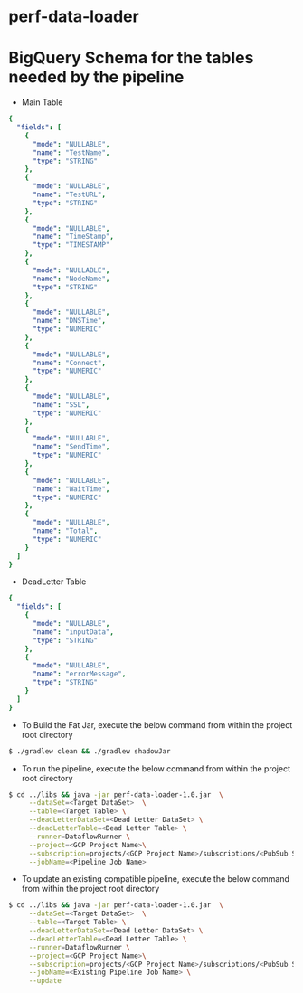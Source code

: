 # perf-data-loader

# BigQuery Schema for the tables needed by the pipeline
- Main Table 
```yaml
{
  "fields": [
    {
      "mode": "NULLABLE",
      "name": "TestName",
      "type": "STRING"
    },
    {
      "mode": "NULLABLE",
      "name": "TestURL",
      "type": "STRING"
    },
    {
      "mode": "NULLABLE",
      "name": "TimeStamp",
      "type": "TIMESTAMP"
    },
    {
      "mode": "NULLABLE",
      "name": "NodeName",
      "type": "STRING"
    },
    {
      "mode": "NULLABLE",
      "name": "DNSTime",
      "type": "NUMERIC"
    },
    {
      "mode": "NULLABLE",
      "name": "Connect",
      "type": "NUMERIC"
    },
    {
      "mode": "NULLABLE",
      "name": "SSL",
      "type": "NUMERIC"
    },
    {
      "mode": "NULLABLE",
      "name": "SendTime",
      "type": "NUMERIC"
    },
    {
      "mode": "NULLABLE",
      "name": "WaitTime",
      "type": "NUMERIC"
    },
    {
      "mode": "NULLABLE",
      "name": "Total",
      "type": "NUMERIC"
    }
  ]
}
```

- DeadLetter Table
```yaml
{
  "fields": [
    {
      "mode": "NULLABLE",
      "name": "inputData",
      "type": "STRING"
    },
    {
      "mode": "NULLABLE",
      "name": "errorMessage",
      "type": "STRING"
    }
  ]
}
```

-  To Build the Fat Jar, execute the below command from within the project root directory
```bash
$ ./gradlew clean && ./gradlew shadowJar
```

- To run the pipeline, execute the below command from within the project root directory

```bash
$ cd ../libs && java -jar perf-data-loader-1.0.jar  \
     --dataSet=<Target DataSet>  \
     --table=<Target Table> \
     --deadLetterDataSet=<Dead Letter DataSet> \
     --deadLetterTable=<Dead Letter Table> \
     --runner=DataflowRunner \
     --project=<GCP Project Name>\
     --subscription=projects/<GCP Project Name>/subscriptions/<PubSub Subscription> \
     --jobName=<Pipeline Job Name>
```

- To update an existing compatible pipeline, execute the below command from within the project root directory

```bash
$ cd ../libs && java -jar perf-data-loader-1.0.jar  \
     --dataSet=<Target DataSet>  \
     --table=<Target Table> \
     --deadLetterDataSet=<Dead Letter DataSet> \
     --deadLetterTable=<Dead Letter Table> \
     --runner=DataflowRunner \
     --project=<GCP Project Name>\
     --subscription=projects/<GCP Project Name>/subscriptions/<PubSub Subscription> \
     --jobName=<Existing Pipeline Job Name> \
     --update
```
